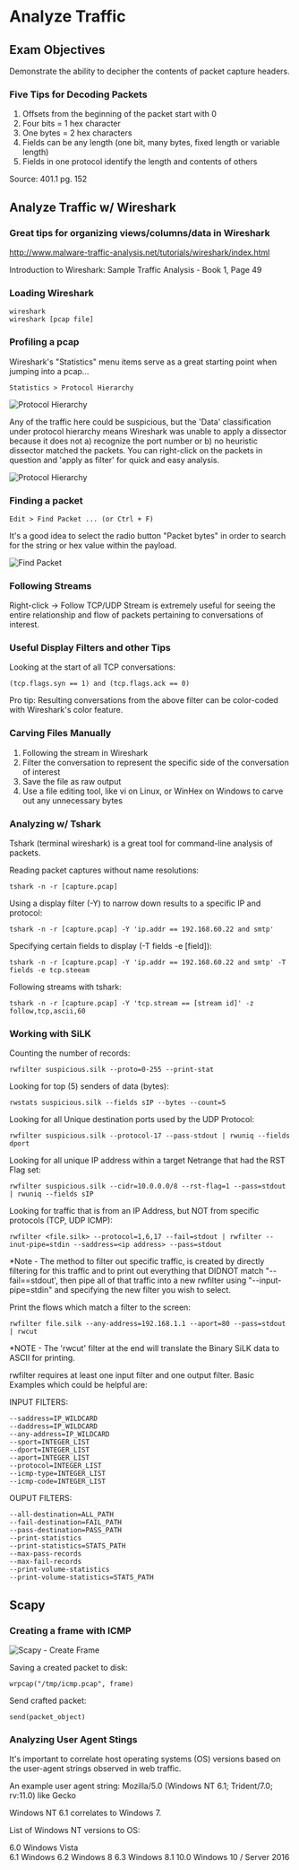 # Analyze Traffic

## Exam Objectives

Demonstrate the ability to decipher the contents of packet capture headers.

### Five Tips for Decoding Packets

1. Offsets from the beginning of the packet start with 0
2. Four bits = 1 hex character
3. One bytes = 2 hex characters
4. Fields can be any length (one bit, many bytes, fixed length or variable length)
5. Fields in one protocol identify the length and contents of others

Source: 401.1 pg. 152

## Analyze Traffic w/ Wireshark

### Great tips for organizing views/columns/data in Wireshark

http://www.malware-traffic-analysis.net/tutorials/wireshark/index.html

Introduction to Wireshark: Sample Traffic Analysis - Book 1, Page 49

### Loading Wireshark

```
wireshark
wireshark [pcap file]
```

### Profiling a pcap

Wireshark's "Statistics" menu items serve as a great starting point when jumping into a pcap...

```
Statistics > Protocol Hierarchy
```

![Protocol Hierarchy](../screenshots/analyze-traffic-wireshark-statistics.PNG?raw=true "Protocol Hierarchy")

Any of the traffic here could be suspicious, but the 'Data' classification under protocol hierarchy means Wireshark was unable to apply a dissector because it does not a) recognize the port number or b) no heuristic dissector matched the packets. You can right-click on the packets in question and 'apply as filter' for quick and easy analysis.

![Protocol Hierarchy](../screenshots/protocol_hiearchy_data_class.png?raw=true "Protocol Hierarchy - Data")

### Finding a packet

```
Edit > Find Packet ... (or Ctrl + F)
```

It's a good idea to select the radio button "Packet bytes" in order to search for the string or hex value within the payload.

![Find Packet](../screenshots/analyze-traffic-find-packet.PNG?raw=true "Find Packet")

### Following Streams

Right-click -> Follow TCP/UDP Stream is extremely useful for seeing the entire relationship and flow of packets pertaining to conversations of interest.

### Useful Display Filters and other Tips

Looking at the start of all TCP conversations:

```
(tcp.flags.syn == 1) and (tcp.flags.ack == 0)
```

Pro tip: Resulting conversations from the above filter can be color-coded with Wireshark's color feature.

### Carving Files Manually

1. Following the stream in Wireshark
2. Filter the conversation to represent the specific side of the conversation of interest
3. Save the file as raw output
4. Use a file editing tool, like vi on Linux, or WinHex on Windows to carve out any unnecessary bytes

### Analyzing w/ Tshark

Tshark (terminal wireshark) is a great tool for command-line analysis of packets.

Reading packet captures without name resolutions:

```
tshark -n -r [capture.pcap]
```

Using a display filter (-Y) to narrow down results to a specific IP and protocol:

```
tshark -n -r [capture.pcap] -Y 'ip.addr == 192.168.60.22 and smtp'
```

Specifying certain fields to display (-T fields -e [field]):

```
tshark -n -r [capture.pcap] -Y 'ip.addr == 192.168.60.22 and smtp' -T fields -e tcp.steeam
```

Following streams with tshark:

```
tshark -n -r [capture.pcap] -Y 'tcp.stream == [stream id]' -z follow,tcp,ascii,60
```

### Working with SiLK

Counting the number of records:

```
rwfilter suspicious.silk --proto=0-255 --print-stat
```

Looking for top (5) senders of data (bytes):

```
rwstats suspicious.silk --fields sIP --bytes --count=5
```

Looking for all Unique destination ports used by the UDP Protocol:
```
rwfilter suspicious.silk --protocol-17 --pass-stdout | rwuniq --fields dport
```

Looking for all unique IP address within a target Netrange that had the RST Flag set:
```
rwfilter suspicious.silk --cidr=10.0.0.0/8 --rst-flag=1 --pass=stdout | rwuniq --fields sIP
```

Looking for traffic that is from an IP Address, but NOT from specific protocols (TCP, UDP ICMP):
```
rwfilter <file.silk> --protocol=1,6,17 --fail=stdout | rwfilter --inut-pipe=stdin --saddress=<ip address> --pass=stdout
```
*Note - The method to filter out specific traffic, is created by directly filtering for this traffic and to print out everything that DIDNOT match "--fail==stdout', then pipe all of that traffic into a new rwfilter using "--input-pipe=stdin" and specifying the new filter you wish to select.


Print the flows which match a filter to the screen:
```
rwfilter file.silk --any-address=192.168.1.1 --aport=80 --pass=stdout | rwcut
```

*NOTE - The 'rwcut' filter at the end will translate the Binary SiLK data to ASCII for printing.

rwfilter requires at least one input filter and one output filter.
Basic Examples which could be helpful are:

INPUT FILTERS:
```
--saddress=IP_WILDCARD
--daddress=IP_WILDCARD
--any-address=IP_WILDCARD
--sport=INTEGER_LIST
--dport=INTEGER_LIST
--aport=INTEGER_LIST
--protocol=INTEGER_LIST
--icmp-type=INTEGER_LIST
--icmp-code=INTEGER_LIST
```
OUPUT FILTERS:
```
--all-destination=ALL_PATH
--fail-destination=FAIL_PATH
--pass-destination=PASS_PATH
--print-statistics
--print-statistics=STATS_PATH
--max-pass-records
--max-fail-records
--print-volume-statistics
--print-volume-statistics=STATS_PATH
```

## Scapy

### Creating a frame with ICMP

![Scapy - Create Frame](../screenshots/scapy-create-frame.PNG?raw=true "Scapy - Create Frame")

Saving a created packet to disk:

```
wrpcap("/tmp/icmp.pcap", frame)
```

Send crafted packet:

```
send(packet_object)
```

### Analyzing User Agent Stings

It's important to correlate host operating systems (OS) versions based on the user-agent strings observed in web traffic.

An example user agent string:
Mozilla/5.0 (Windows NT 6.1; Trident/7.0; rv:11.0) like Gecko

Windows NT 6.1 correlates to Windows 7.

List of Windows NT versions to OS:

6.0	Windows Vista	
6.1 Windows 
6.2	Windows 8
6.3	Windows 8.1
10.0 Windows 10 / Server 2016






